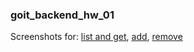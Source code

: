 ### goit_backend_hw_01

Screenshots for: [list and get](https://ibb.co/pzn4cVM), [add](https://ibb.co/Df547dm), [remove](https://ibb.co/3WR05f9)
